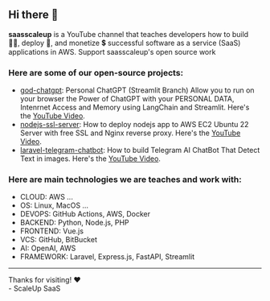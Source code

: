 ## Hi there 👋


**saasscaleup** is a YouTube channel that teaches developers how to build 👷‍♂️, deploy 🚀, and monetize 💲 successful software as a service (SaaS) applications in AWS. Support saasscaleup's open source work

### Here are some of our open-source projects:

- [god-chatgpt](https://github.com/saasscaleup/personal-chatgpt/tree/streamlit): Personal ChatGPT (Streamlit Branch) Allow you to run on your browser the Power of ChatGPT with your PERSONAL DATA, Intenrnet Access and Memory using LangChain and Streamlit. Here's the [YouTube Video](https://youtu.be/us1l14STMX4).
- [nodejs-ssl-server](https://github.com/saasscaleup/nodejs-ssl-server): How to deploy nodejs app to AWS EC2 Ubuntu 22 Server with free SSL and Nginx reverse proxy. Here's the [YouTube Video](https://youtu.be/yhiuV6cqkNs).
- [laravel-telegram-chatbot](https://github.com/saasscaleup/laravel-telegram-chatbot): How to build Telegram AI ChatBot That Detect Text in images. Here's the [YouTube Video](https://youtu.be/4KKAX8ZYTbk).

### Here are main technologies we are teaches and work with:

- CLOUD: AWS ...
- OS: Linux, MacOS ...
- DEVOPS: GitHub Actions, AWS, Docker
- BACKEND: Python, Node.js, PHP
- FRONTEND: Vue.js
- VCS: GitHub, BitBucket
- AI: OpenAI, AWS
- FRAMEWORK: Laravel, Express.js, FastAPI, Streamlit

---

Thanks for visiting! ❤️   
\- ScaleUp SaaS




